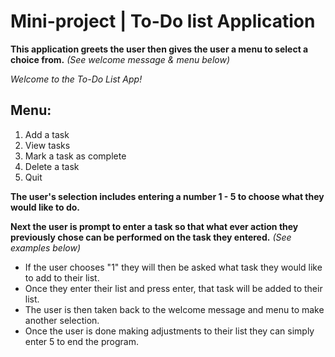 # Mini-project | To-Do list Application

**This application greets the user then gives the user a menu to select a choice from.** *(See welcome message & menu below)*

*Welcome to the To-Do List App!*
## Menu:
1. Add a task
2. View tasks
3. Mark a task as complete
4. Delete a task
5. Quit

**The user's selection includes entering a number 1 - 5 to choose what they would like to do.**

**Next the user is prompt to enter a task so that what ever action they previously chose can be performed on the task they entered.** *(See examples below)*
- If the user chooses "1" they will then be asked what task they would like to add to their list. 
- Once they enter their list and press enter, that task will be added to their list. 
- The user is then taken back to the welcome message and menu to make another selection. 
- Once the user is done making adjustments to their list they can simply enter 5 to end the program. 
